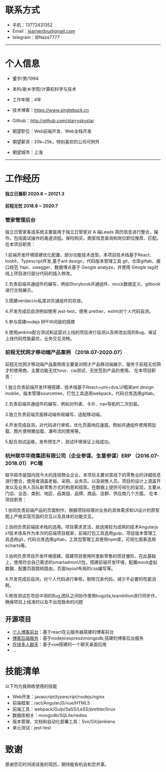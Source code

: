 # 联系方式

- 手机：13772431352
- Email：learnerdyu@gmail.com
- telegram：@Naze7777

---

# 个人信息

 - 董宇/男/1994 
 - 本科/新乡学院/计算机科学与技术 
 - 工作年限：4年
 - 技术博客：https://www.singlebuck.cn
 - Github：http://github.com/starryskystar

 - 期望职位：Web前端开发、Web全栈开发
 - 期望薪资：20k~25k，特别喜欢的公司可例外
 - 期望城市：上海

---

# 工作经历

#### 独立日兼职  2020.8 ~ 20121.3
#### 前程无忧              2018.8 ~ 2020.7

### 管家管理后台

独立日管家客成系统主要是用于独立日管家对 A 端Leads 简历信息进行整合，操作。包括面试操作的甬道流程。保险购买，商家信息查询和岗位职位推荐、匹配。
在本项目职责：

1.前端开发环境搭建优化配置、部分功能技术选型，本项目技术栈基于React、tookit、Typescript开发,基于ant design，代码版本管理工具 git，仓库gitlab，接口规范 Yapi、swagger、数据埋点基于     Geogle analyze，并使用 Geogle tag对线上项目进行部分代码的插入修改。

2.负责前端共通组件的编写，例如Storybook共通组件、mock数据定义、gitbook 进行文档展示。

3.搭建verdaccio私库对共通组件的存放。                                                                

4.开发完成后自测例如使用 jest-test，使用 prettier、eslint对个人代码自测。

5.参与搭建nodejs BFF中间层的搭建

6.使用jenkins配合测试和运营对上线的项目进行自测以及修改出现的Bug，保证上线代码性能最优，业务交互流畅。


### 前程无忧网才移动端产品案例	（2018.07-2020.07） 

前程无忧网才移动端产品案例库主要是对网才产品移动端展示，服务于前程无忧网才的使用商，主要功能无忧hour、cia测试、无忧签到产品的使用。
在本项目职责：

1.独立负责前端开发环境搭建、技术栈基于React+umi+dva,UI框架ant design mobile，版本管理sourcetree，打包工具选用webpack，代码仓库选用gitlab。

2.负责前端共通组件的编写、例如对列表、卡片、nav导航的二次封装。

3.独立负责前端页面移动端布局编写、适配移动端。                                                                        	

4.开发完成自测，对代码进行审核，优化页面响应速度。例如共通组件使用预加载、图片使用懒加载、瀑布流的使用等。	

5.配合测试运维，发布预生产，测试环境保证上线成功。

### 杭州联华华商集团有限公司（企业参谋、生意参谋）ERP	（2016.07-2018.01）	PC端

联华超市是国内现今大的连锁商业企业，本项目主要对其线下的零售业的详细信息进行整合，使用者涵盖老板、采购、业务员、以及销售人员。项目的设计上涵盖开发以及业务人员队新零售方式的构思和探索。在数据上提供可视化的呈现，主要从门店、业态、类别、地区、品类组、品牌、商品、店群、供应商几个方面。
在本项目职责：

1.协同负责前端产品的页面制作，根据项目经理对业务的具体需求和UI设计的原型图上严格实现页面的交互以及具体的功能交互。

2.协同负责前端技术栈的选用。项目需求灵活，故选用较为成熟的技术Angularjs x1技术体系作为本次的前端项目框架，前端打包工具选用gulp，项目版本管理工具选用git，代码仓库选用gitlab，工具包管理工具使用npm库，可视化图表选用echarts等。

3.协同负责项目开发环境搭建。搭建项目使用阿里新零售的项目雏形，在此基础上，使用符合自己需求的smartadminUI包，搭建前端开发环境，配置mock虚拟数据、配置页面跳转路由，页面layout布局的css编写等。

4.开发完成后自测，对个人代码进行审核，剔除冗余代码，减少不必要的性能消耗。         

5.修改测试在项目中测的Bug,团队之间协作使用bugzila,teambition进行同步作，确保项目上线准时以及不出现致命的问题

## 开源项目

 - [个人博客前台](https://github.com/starryskystar/buck-blog-react)：基于react在云服务器搭建的博客前台
 - [博客后端服务](http://github.com/yourname/projectname)：基于nodejs\express\mongodb,搭建的博客后台服务
 - [在线多人聊天](https://github.com/starryskystar/campus-interview)：基于vue搭建的一个聊天桌面应用
 - ...


# 技能清单
以下均为我熟练使用的技能

- Web开发：javascript/typescript/nodejs/nginx
- 前端框架：ract/AngularJS/vue/HTML5
- 前端工具：webpack/Gulp/SaSS/LeSS/prettier/linux
- 数据库相关：mongodb/SQLite/redies
- 版本管理、文档和自动化部署工具：Svn/Git/jenkiens
- 单元测试：jest-test

# 致谢
感谢您花时间阅读我的简历，期待能有机会和您共事。
